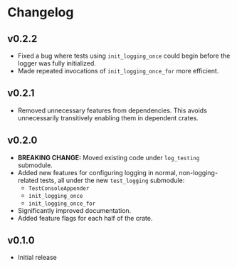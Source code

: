 # Changelog

## v0.2.2
* Fixed a bug where tests using `init_logging_once` could begin before the logger was fully initialized.
* Made repeated invocations of `init_logging_once_for` more efficient.

## v0.2.1
* Removed unnecessary features from dependencies.
  This avoids unnecessarily transitively enabling them in dependent crates.

## v0.2.0
* **BREAKING CHANGE:** Moved existing code under `log_testing` submodule.
* Added new features for configuring logging in normal, non-logging-related tests,
  all under the new `test_logging` submodule:
   - `TestConsoleAppender`
   - `init_logging_once`
   - `init_logging_once_for`
* Significantly improved documentation.
* Added feature flags for each half of the crate.

## v0.1.0
* Initial release

